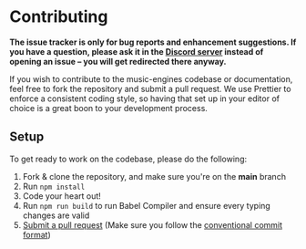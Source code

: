 # Contributing

**The issue tracker is only for bug reports and enhancement suggestions. If you have a question, please ask it in the [Discord server](https://discord.gg/7jgfP6j4Tc) instead of opening an issue – you will get redirected there anyway.**

If you wish to contribute to the music-engines codebase or documentation, feel free to fork the repository and submit a
pull request. We use Prettier to enforce a consistent coding style, so having that set up in your editor of choice
is a great boon to your development process.

## Setup

To get ready to work on the codebase, please do the following:

1. Fork & clone the repository, and make sure you're on the **main** branch
2. Run `npm install`
3. Code your heart out!
4. Run `npm run build` to run Babel Compiler and ensure every typing changes are valid
5. [Submit a pull request](https://github.com/EhsanFox/music-engines/compare) (Make sure you follow the [conventional commit format](https://github.com/EhsanFox/music-engines/blob/main/.github/COMMIT_CONVENTION.md))